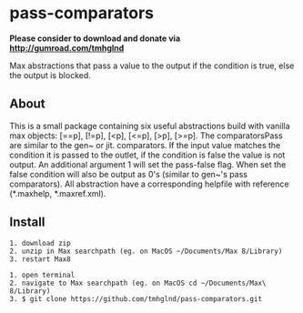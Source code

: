 # pass-comparators

**Please consider to download and donate via http://gumroad.com/tmhglnd**

Max abstractions that pass a value to the output if the condition is true, else the output is blocked.

## About

This is a small package containing six useful abstractions build with vanilla max objects: [==p], [!=p], [<p], [<=p], [>p], [>=p]. The comparatorsPass are similar to the gen~ or jit. comparators. If the input value matches the condition it is passed to the outlet, if the condition is false the value is not output. An additional argument 1 will set the pass-false flag. When set the false condition will also be output as 0's (similar to gen~'s pass comparators). All abstraction have a corresponding helpfile with reference (*.maxhelp, *.maxref.xml).

## Install

```
1. download zip 
2. unzip in Max searchpath (eg. on MacOS ~/Documents/Max 8/Library)
3. restart Max8
```

```
1. open terminal
2. navigate to Max searchpath (eg. on MacOS cd ~/Documents/Max\ 8/Library)
3. $ git clone https://github.com/tmhglnd/pass-comparators.git
```
